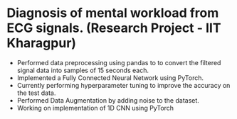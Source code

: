 # Diagnosis of mental workload from ECG signals. (Research Project - IIT Kharagpur)

* Performed data preprocessing using pandas to to convert the filtered signal data into samples of 15 seconds each.
* Implemented a Fully Connected Neural Network using PyTorch.
* Currently performing hyperparameter tuning to improve the accuracy on the test data.
* Performed Data Augmentation by adding noise to the dataset.
* Working on implementation of 1D CNN using PyTorch
